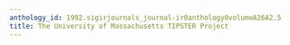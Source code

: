 ```yaml
---
anthology_id: 1992.sigirjournals_journal-ir0anthology0volumeA26A2.5
title: The University of Massachusetts TIPSTER Project
---
```

